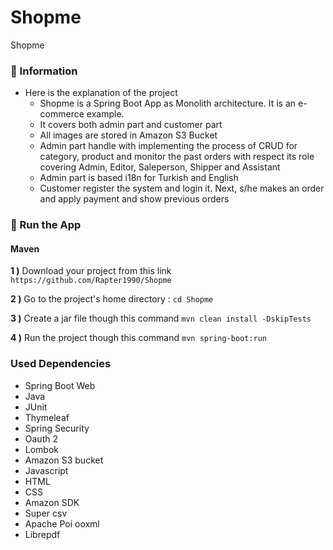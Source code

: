 # Shopme

Shopme

### 📖 Information

<ul style="list-style-type:disc">  
  <li>Here is the explanation of the project
      <ul>
        <li>Shopme is a Spring Boot App as Monolith architecture. It is an e-commerce example.</li>
        <li>It covers both admin part and customer part</li>
        <li>All images are stored in Amazon S3 Bucket</li>
        <li>Admin part handle with implementing the process of CRUD for category, product and monitor the past orders with respect its role covering Admin, Editor, Saleperson, Shipper and Assistant</li>
        <li>Admin part is based i18n for Turkish and English</li>
        <li>Customer register the system and login it. Next, s/he makes an order and apply payment and show previous orders</li>
      </ul>
  </li>
</ul>


### 🔨 Run the App

#### Maven

<b>1 )</b> Download your project from this link `https://github.com/Rapter1990/Shopme`


<b>2 )</b> Go to the project's home directory :  `cd Shopme`


<b>3 )</b> Create a jar file though this command `mvn clean install -DskipTests`


<b>4 )</b> Run the project though this command `mvn spring-boot:run`



### Used Dependencies
* Spring Boot Web
* Java
* JUnit
* Thymeleaf
* Spring Security
* Oauth 2
* Lombok
* Amazon S3 bucket
* Javascript
* HTML
* CSS
* Amazon SDK
* Super csv
* Apache Poi ooxml
* Librepdf

